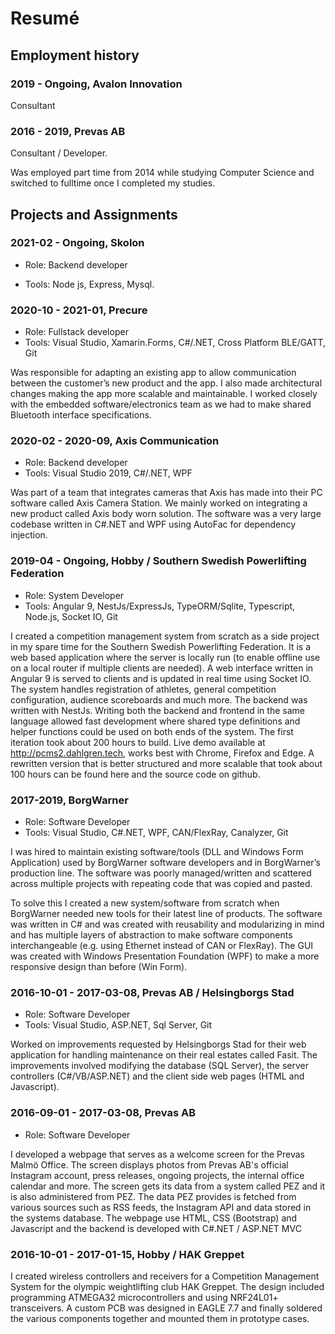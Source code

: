 # Resumé

## Employment history

### 2019 - Ongoing, Avalon Innovation

Consultant

### 2016 - 2019, Prevas AB

Consultant / Developer. 

Was employed part time from 2014 while studying Computer Science and switched to fulltime once I completed my studies.

## Projects and Assignments

### 2021-02 - Ongoing, Skolon

- Role: Backend developer

- Tools: Node js, Express, Mysql.

### 2020-10 - 2021-01, Precure

- Role: Fullstack developer
- Tools: Visual Studio, Xamarin.Forms, C#/.NET, Cross Platform BLE/GATT, Git

Was responsible for adapting an existing app to allow communication between the customer’s new product and the app. I also made architectural changes making the app more scalable and maintainable. I worked closely with the embedded software/electronics team as we had to make shared Bluetooth interface specifications.

### 2020-02 - 2020-09, Axis Communication

- Role: Backend developer
- Tools: Visual Studio 2019, C#/.NET, WPF

Was part of a team that integrates cameras that Axis has made into their PC software called Axis Camera Station. We mainly worked on integrating a new product called Axis body worn solution. The software was a very large codebase written in C#.NET and WPF using AutoFac for dependency injection.

### 2019-04 - Ongoing, Hobby / Southern Swedish Powerlifting Federation

- Role: System Developer
- Tools: Angular 9, NestJs/ExpressJs, TypeORM/Sqlite, Typescript, Node.js, Socket IO, Git

I created a competition management system from scratch as a side project in my spare time for the Southern Swedish Powerlifting Federation. It is a web based application where the server is locally run (to enable offline use on a local router if multiple clients are needed). A web interface written in Angular 9 is served to clients and is updated in real time using Socket IO. The system handles registration of athletes, general competition configuration, audience scoreboards and much more. The backend was written with NestJs. Writing both the backend and frontend in the same language allowed fast development where shared type definitions and helper functions could be used on both ends of the system. The first iteration took about 200 hours to build. Live demo available at http://pcms2.dahlgren.tech, works best with Chrome, Firefox and Edge. A rewritten version that is better structured and more scalable that took about 100 hours can be found here and the source code on github.

### 2017-2019, BorgWarner

- Role: Software Developer
- Tools: Visual Studio, C#.NET, WPF, CAN/FlexRay, Canalyzer, Git

I was hired to maintain existing software/tools (DLL and Windows Form Application) used by BorgWarner software developers and in BorgWarner’s production line. The software was poorly managed/written and scattered across multiple projects with repeating code that was copied and pasted.

To solve this I created a new system/software from scratch when BorgWarner needed new tools for their latest line of products. The software was written in C# and was created with reusability and modularizing in mind and has multiple layers of abstraction to make software components interchangeable (e.g. using Ethernet instead of CAN or FlexRay). The GUI was created with Windows Presentation Foundation (WPF) to make a more responsive design than before (Win Form).

### 2016-10-01 - 2017-03-08, Prevas AB / Helsingborgs Stad

- Role: Software Developer
- Tools: Visual Studio, ASP.NET, Sql Server, Git

Worked on improvements requested by Helsingborgs Stad for their web application for handling maintenance on their real estates called Fasit. The improvements involved modifying the database (SQL Server), the server controllers (C#/VB/ASP.NET) and the client side web pages (HTML and Javascript).

### 2016-09-01 - 2017-03-08, Prevas AB

- Role: Software Developer

I developed a webpage that serves as a welcome screen for the Prevas Malmö Office. The screen displays photos from Prevas AB's official Instagram account, press releases, ongoing projects, the internal office calendar and more. The screen gets its data from a system called PEZ and it is also administered from PEZ. The data PEZ provides is fetched from various sources such as RSS feeds, the Instagram API and data stored in the systems database. The webpage use HTML, CSS (Bootstrap) and Javascript and the backend is developed with C#.NET / ASP.NET MVC

### 2016-10-01 - 2017-01-15, Hobby / HAK Greppet

I created wireless controllers and receivers for a Competition Management System for the olympic weightlifting club HAK Greppet. The design included programming ATMEGA32 microcontrollers and using NRF24L01+ transceivers. A custom PCB was designed in EAGLE 7.7 and finally soldered the various components together and mounted them in prototype cases.
